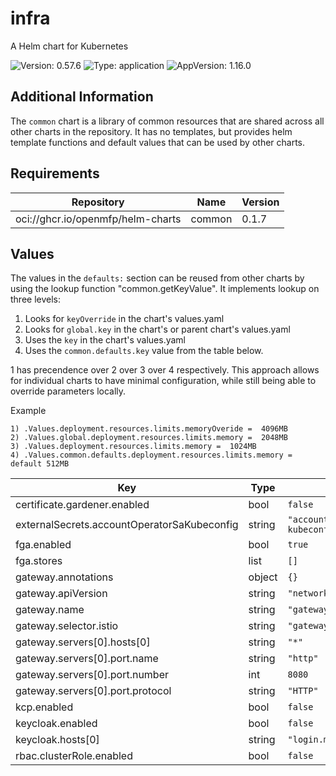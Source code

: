 # infra

A Helm chart for Kubernetes

![Version: 0.57.6](https://img.shields.io/badge/Version-0.57.6-informational?style=flat-square) ![Type: application](https://img.shields.io/badge/Type-application-informational?style=flat-square) ![AppVersion: 1.16.0](https://img.shields.io/badge/AppVersion-1.16.0-informational?style=flat-square)

## Additional Information

The `common` chart is a library of common resources that are shared across all other charts in the repository. It has no templates, but provides helm template functions and default values that can be used by other charts.

## Requirements

| Repository | Name | Version |
|------------|------|---------|
| oci://ghcr.io/openmfp/helm-charts | common | 0.1.7 |

## Values

The values in the `defaults:` section can be reused from other charts by using the lookup function "common.getKeyValue". It implements lookup on three levels:

1. Looks for `keyOverride` in the chart's values.yaml
2. Looks for `global.key` in the chart's or parent chart's values.yaml
3. Uses the `key` in the chart's values.yaml
4. Uses the `common.defaults.key` value from the table below.

1 has precendence over 2 over 3 over 4 respectively. This approach allows for individual charts to have minimal configuration, while still being able to override parameters locally.

Example
```
1) .Values.deployment.resources.limits.memoryOveride =  4096MB
2) .Values.global.deployment.resources.limits.memory =  2048MB
3) .Values.deployment.resources.limits.memory =  1024MB
4) .Values.common.defaults.deployment.resources.limits.memory = default 512MB
```

| Key | Type | Default | Description |
|-----|------|---------|-------------|
| certificate.gardener.enabled | bool | `false` |  |
| externalSecrets.accountOperatorSaKubeconfig | string | `"account-operator-sa-kubeconfig"` |  |
| fga.enabled | bool | `true` |  |
| fga.stores | list | `[]` |  |
| gateway.annotations | object | `{}` |  |
| gateway.apiVersion | string | `"networking.istio.io/v1"` |  |
| gateway.name | string | `"gateway"` |  |
| gateway.selector.istio | string | `"gateway"` |  |
| gateway.servers[0].hosts[0] | string | `"*"` |  |
| gateway.servers[0].port.name | string | `"http"` |  |
| gateway.servers[0].port.number | int | `8080` |  |
| gateway.servers[0].port.protocol | string | `"HTTP"` |  |
| kcp.enabled | bool | `false` |  |
| keycloak.enabled | bool | `false` |  |
| keycloak.hosts[0] | string | `"login.microsoftonline.com"` |  |
| rbac.clusterRole.enabled | bool | `false` |  |

